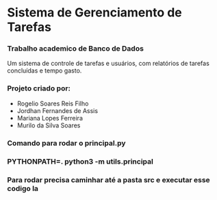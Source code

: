 # Sistema de Gerenciamento de Tarefas

### Trabalho academico de Banco de Dados

 Um sistema de controle de tarefas e usuários, com relatórios de tarefas concluídas e tempo gasto.

### Projeto criado por:
- Rogelio Soares Reis Filho
- Jordhan Fernandes de Assis
- Mariana Lopes Ferreira
- Murilo da Silva Soares

### Comando para rodar o principal.py
### PYTHONPATH=. python3 -m utils.principal
### Para rodar precisa caminhar até a pasta src e executar esse codigo la
